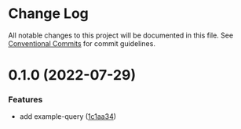 # Change Log

All notable changes to this project will be documented in this file.
See [Conventional Commits](https://conventionalcommits.org) for commit guidelines.

# 0.1.0 (2022-07-29)


### Features

* add example-query ([1c1aa34](https://github.com/chapter-three/next-drupal/commit/1c1aa34237dad490ab5314f74c3b8ea120bcd361))
